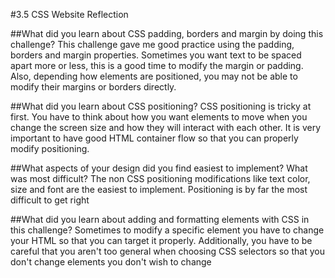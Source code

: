 #3.5 CSS Website Reflection

##What did you learn about CSS padding, borders and margin by doing this challenge?
This challenge gave me good practice using the padding, borders and margin properties. Sometimes you want text to be spaced apart more or less, this is a good time to modify the margin or padding. Also, depending how elements are positioned, you may not be able to modify their margins or borders directly.


##What did you learn about CSS positioning?
CSS positioning is tricky at first. You have to think about how you want elements to move when you change the screen size and how they will interact with each other. It is very important to have good HTML container flow so that you can properly modify positioning.


##What aspects of your design did you find easiest to implement? What was most difficult?
The non CSS positioning modifications like text color, size and font are the easiest to implement. Positioning is by far the most difficult to get right


##What did you learn about adding and formatting elements with CSS in this challenge?
Sometimes to modify a specific element you have to change your HTML so that you can target it properly. Additionally, you have to be careful that you aren't too general when choosing CSS selectors so that you don't change elements you don't wish to change